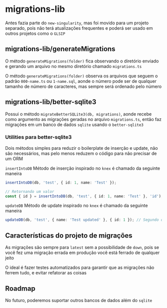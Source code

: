 # migrations-lib

Antes fazia parte do `new-singularity`, mas foi movido para um projeto separado, pois não terá atualizações frequentes e poderá ser usado em outros projetos como o `GLSIP`

## migrations-lib/generateMigrations

O método `generateMigrations(folder)` fica observando o diretório enviado e gerando um arquivo no mesmo diretório chamado `migrations.ts`

O método `generateMigrations(folder)` observa os arquivos que seguem o padrão `000-name.ts` ou `1-name.sql`, aonde o número pode ser de qualquer tamanho de número de caracteres, mas sempre será ordenado pelo número

## migrations-lib/better-sqlite3

Possui o método `migrateBetterSQLite3(db, migrations)`, aonde recebe como argumento as migrações geradas no arquivo `migrations.ts`, então faz migrações em um banco de dados `sqlite` usando o `better-sqlite3`

### Utilities para better-sqlite3

Dois métodos simples para reduzir o boilerplate de inserção e update, não são necessários, mas pelo menos reduzem o código para não precisar de um ORM

`insertIntoDB` Método de inserção inspirado no `knex` é chamado da seguinte maneira

```ts
insertIntoDB(db, 'test', { id: 1, name: 'Test' });

// Retornando um valor
const { id } = insertIntoDB(db, 'test', { id: 1, name: 'Test' }, 'id');
```

`updateDB` Método de update inspirado no `knex` é chamado da seguinte maneira

```ts
updateDB(db, 'test', { name: 'Test updated' }, { id: 1 }); // Segundo objeto é where
```

## Características do projeto de migrações

As migrações são sempre para `latest` sem a possibilidade de `down`, pois se você fez uma migração errada em produção você está ferrado de qualquer jeito

O ideal é fazer testes automatizados para garantir que as migrações não ferrem tudo, e evitar refatorar as coisas

## Roadmap

No futuro, poderemos suportar outros bancos de dados além do `sqlite`

